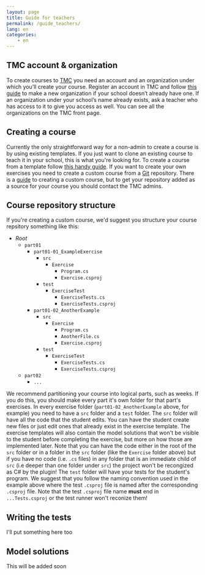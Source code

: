 ```yaml
---
layout: page
title: Guide for teachers
permalink: /guide_teachers/
lang: en
categories:
    - en
---
```


## TMC account & organization

To create courses to [TMC](https://tmc.mooc.fi/) you need an account and an organization under which you’ll create your course. Register an account in TMC and follow [this guide](http://testmycode-usermanual.github.io/usermanual/teachers.html) to make a new organization if your school doesn’t already have one. If an organization under your school’s name already exists, ask a teacher who has access to it to give you access as well. You can see all the organizations on the TMC front page.

## Creating a course

Currently the only straightforward way for a non-admin to create a course is by using existing templates. If you just want to clone an existing course to teach it in your school, this is what you're looking for. To create a course from a template follow [this handy guide](http://testmycode-usermanual.github.io/usermanual/teachers.html#creating_a_course).
If you want to create your own exercises you need to create a custom course from a [Git](https://en.wikipedia.org/wiki/Git) repository. There is a [guide](http://testmycode-usermanual.github.io/usermanual/customcourse.html) to creating a custom course, but to get your repository added as a source for your course you should contact the TMC admins.

## Course repository structure

If you're creating a custom course, we'd suggest you structure your course repsitory something like this:

- *Root*
    - `part01`
        - `part01-01_ExampleExercise`
            - `src`
                - `Exercise`
                    - `Program.cs`
                    - `Exercise.csproj`
            - `test`
                - `ExerciseTest`
                    - `ExerciseTests.cs`
                    - `ExerciseTests.csproj`
        - `part01-02_AnotherExample`
            - `src`
                - `Exercise`
                    - `Program.cs`
                    - `AnotherFile.cs`
                    - `Exercise.csproj`
            - `test`
                - `ExerciseTest`
                    - `ExerciseTests.cs`
                    - `ExerciseTests.csproj`
    - `part02`
        - `...`


We recommend partitioning your course into logical parts, such as weeks. If you do this, you should make every part it's own folder for that part's exercises. In every exercise folder (`part01-02_AnotherExample` above, for example) you need to have a `src` folder and a `test` folder. 
The `src` folder will have all the code that the student edits. You can have the student create new files or just edit ones that already exist in the exercise template. The exercise templates will also contain the model solutions that won't be visible to the student before completing the exercise, but more on how those are implemented later. Note that you can have the code either in the root of the `src` folder or in a folder in the `src` folder (like the `Exercise` folder above) but if you have no code (i.e. `.cs` files) in any folder that is an immediate child of `src` (i.e deeper than one folder under `src`) the project won't be recongized as C# by the plugin!
The `test` folder will have your tests for the student's program. We suggest that you follow the naming convention used in the example above where the test `.csproj` file is named after the corresponding `.csproj` file. Note that the test `.csproj` file name **must** end in `...Tests.csproj` or the test runner won't reconize them!

## Writing the tests

I'll put something here too

## Model solutions

This will be added soon
